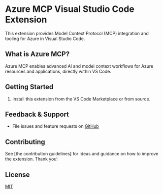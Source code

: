 
# Azure MCP Visual Studio Code Extension

This extension provides Model Context Protocol (MCP) integration and tooling for Azure in Visual Studio Code.

## What is Azure MCP?
Azure MCP enables advanced AI and model context workflows for Azure resources and applications, directly within VS Code.

## Getting Started
1. Install this extension from the VS Code Marketplace or from source.

## Feedback & Support
- File issues and feature requests on [GitHub](https://github.com/Azure/azure-mcp/issues)

## Contributing
See [the contribution guidelines] for ideas and guidance on how to improve the extension. Thank you!

## License
[MIT](https://github.com/Azure/azure-mcp/blob/main/LICENSE)

